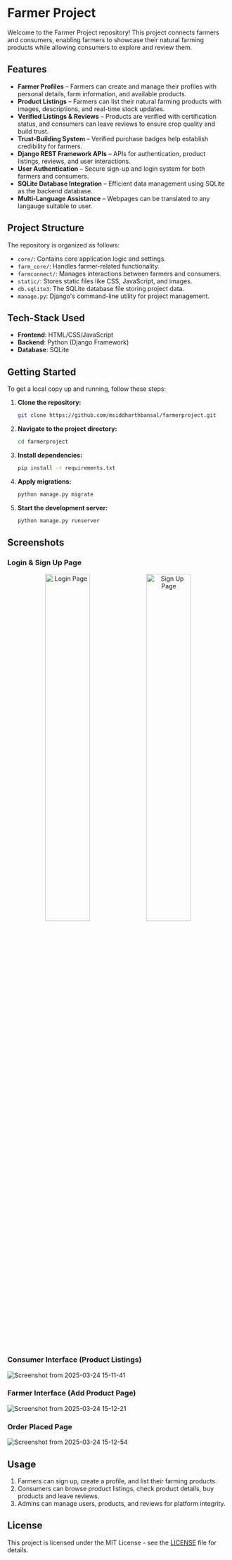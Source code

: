 # Farmer Project

Welcome to the Farmer Project repository! This project connects farmers and consumers, enabling farmers to showcase their natural farming products while allowing consumers to explore and review them.

## Features

- **Farmer Profiles** – Farmers can create and manage their profiles with personal details, farm information, and available products.  
- **Product Listings** – Farmers can list their natural farming products with images, descriptions, and real-time stock updates.  
- **Verified Listings & Reviews** – Products are verified with certification status, and consumers can leave reviews to ensure crop quality and build trust.  
- **Trust-Building System** – Verified purchase badges help establish credibility for farmers.  
- **Django REST Framework APIs** – APIs for authentication, product listings, reviews, and user interactions.  
- **User Authentication** – Secure sign-up and login system for both farmers and consumers.  
- **SQLite Database Integration** – Efficient data management using SQLite as the backend database.
- **Multi-Language Assistance** – Webpages can be translated to any langauge suitable to user.

## Project Structure

The repository is organized as follows:

- `core/`: Contains core application logic and settings.
- `farm_core/`: Handles farmer-related functionality.
- `farmconnect/`: Manages interactions between farmers and consumers.
- `static/`: Stores static files like CSS, JavaScript, and images.
- `db.sqlite3`: The SQLite database file storing project data.
- `manage.py`: Django's command-line utility for project management.

## Tech-Stack Used

- **Frontend**: HTML/CSS/JavaScript
- **Backend**: Python (Django Framework)
- **Database**: SQLite

## Getting Started

To get a local copy up and running, follow these steps:

1. **Clone the repository:**
   ```bash
   git clone https://github.com/msiddharthbansal/farmerproject.git
   ```
2. **Navigate to the project directory:**
   ```bash
   cd farmerproject
   ```
3. **Install dependencies:**
   ```bash
   pip install -r requirements.txt
   ```
4. **Apply migrations:**
   ```bash
   python manage.py migrate
   ```
5. **Start the development server:**
   ```bash
   python manage.py runserver
   ```
   
## Screenshots

### Login & Sign Up Page  
<p align="center">
    <img src="https://github.com/user-attachments/assets/28226b5e-bb6f-4b97-8151-2528d07fb01f" width="45%" alt="Login Page">
    <img src="https://github.com/user-attachments/assets/88953375-f02e-4672-99d7-6de95e07d67b" width="45%" alt="Sign Up Page">
</p>

### Consumer Interface (Product Listings)
![Screenshot from 2025-03-24 15-11-41](https://github.com/user-attachments/assets/ed593117-778b-42e0-a25e-14ab7f0b9cab)


### Farmer Interface (Add Product Page)
![Screenshot from 2025-03-24 15-12-21](https://github.com/user-attachments/assets/b8af3b38-1692-48aa-bc01-92d0c605a63c)


### Order Placed Page
![Screenshot from 2025-03-24 15-12-54](https://github.com/user-attachments/assets/49338654-00eb-4f1d-a208-3e0058f354d5)


## Usage

1. Farmers can sign up, create a profile, and list their farming products.  
2. Consumers can browse product listings, check product details, buy products and leave reviews.  
3. Admins can manage users, products, and reviews for platform integrity.  


## License

This project is licensed under the MIT License - see the [LICENSE](LICENSE) file for details.
